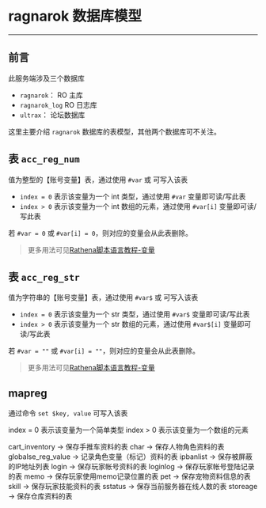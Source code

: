 # ragnarok 数据库模型

-----

## 前言

此服务端涉及三个数据库

- `ragnarok`： RO 主库
- `ragnarok_log` RO 日志库
- `ultrax`： 论坛数据库

这里主要介绍 `ragnarok` 数据库的表模型，其他两个数据库可不关注。


## 表 `acc_reg_num`

值为整型的【账号变量】表，通过使用 `#var` 或 可写入该表

- `index = 0` 表示该变量为一个 int 类型，通过使用 `#var` 变量即可读/写此表
- `index > 0` 表示该变量为一个 int 数组的元素，通过使用 `#var[i]` 变量即可读/写此表

若 `#var = 0` 或 `#var[i] = 0`，则对应的变量会从此表删除。

> 更多用法可见[Rathena脚本语言教程-变量](./Rathena脚本语言教程-变量.md)


## 表 `acc_reg_str`

值为字符串的【账号变量】表，通过使用 `#var$` 或 可写入该表

- `index = 0` 表示该变量为一个 str 类型，通过使用 `#var$` 变量即可读/写此表
- `index > 0` 表示该变量为一个 str 数组的元素，通过使用 `#var$[i]` 变量即可读/写此表

若 `#var = ""` 或 `#var[i] = ""`，则对应的变量会从此表删除。

> 更多用法可见[Rathena脚本语言教程-变量](./Rathena脚本语言教程-变量.md)






## mapreg


通过命令 `set $key, value` 可写入该表

index = 0 表示该变量为一个简单类型
index > 0 表示该变量为一个数组的元素

cart_inventory -> 保存手推车资料的表 
char -> 保存人物角色资料的表 
globalse_reg_value -> 记录角色变量（标记）资料的表 
ipbanlist -> 保存被屏蔽的IP地址列表 
login -> 保存玩家帐号资料的表 
loginlog -> 保存玩家帐号登陆记录的表 
memo -> 保存玩家使用memo记录位置的表 
pet -> 保存宠物资料信息的表 
skill -> 保存玩家技能资料的表 
sstatus -> 保存当前服务器在线人数的表 
storeage -> 保存仓库资料的表 







 


